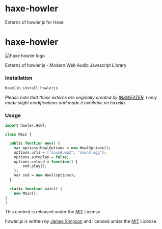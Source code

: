 haxe-howler
===========

Externs of howler.js for Haxe

haxe-howler
=========

![haxe howler logo](https://raw.githubusercontent.com/adireddy/haxe-howler/master/logo.png)

Externs of howler.js - Modern Web Audio Javascript Library

### Installation ###

```haxe
haxelib install howlerjs
```
<i>Please note that these externs are originally created by [INSWEATER](http://insweater.net/haxe-flavored-howler-js/). I only made slight modifications and made it available on haxelib.</i>

### Usage ###

```haxe
import howler.Howl;

class Main {

  public function new() {
    var options:HowlOptions = new HowlOptions();
	options.urls = ["sound.mp3", "sound.ogg"];
	options.autoplay = false;
	options.onload = function() {
		snd.play();
	};
	var snd = new Howl(options);
  }

  static function main() {
	new Main();
}
}

```

This content is released under the [MIT](http://opensource.org/licenses/MIT) License.

howler.js is written by [James Simpson](http://goldfirestudios.com/blog/104/howler.js-Modern-Web-Audio-Javascript-Library) and licensed under the [MIT](http://opensource.org/licenses/MIT) License.
